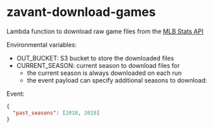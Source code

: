 # zavant-download-games

Lambda function to download raw game files from the [MLB Stats API](https://statsapi.mlb.com)

Environmental variables:
* OUT_BUCKET: S3 bucket to store the downloaded files
* CURRENT_SEASON: current season to download files for
    * the current season is always downloaded on each run
    * the event payload can specify additional seasons to download:

Event:
```json
{
  "past_seasons": [2018, 2019]
}
```



